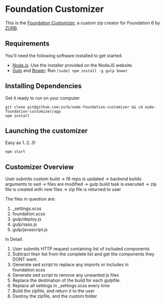 # Foundation Customizer

This is the [Foundation Customizer](http://foundation.zurb.com/develop/download.html), a custom zip creator for Foundation 6 by [ZURB](http://zurb.com).

## Requirements

You'll need the following software installed to get started.

  * [Node.js](http://nodejs.org): Use the installer provided on the NodeJS website.
  * [Gulp](http://gulpjs.com/) and [Bower](http://bower.io): Run `[sudo] npm install -g gulp bower`

## Installing Dependencies

Get it ready to run on your computer
```
git clone git@github.com:zurb/node-foundation-customizer && cd node-foundation-customizer/app
npm install
```

## Launching the customizer

Easy as 1..2..3!
```
npm start
```


## Customizer Overview

User submits custom build -> f6 repo is updated -> backend builds arguments to sed -> files are modified -> gulp build task is executed -> zip file is created with new files -> zip file is returned to user

The files in question are:

1. _settings.scss
2. foundation.scss
3. gulp/deploy.js
4. gulp/sass.js
5. gulp/javascript.js


In Detail:

1. User submits HTTP request containing list of included components
2. Subtract their list from the complete list and get the components they DONT want.
3. Generate sed script to replace any imports or includes in foundation.scss
4. Generate sed script to remove any unwanted js files
5. Replace the destination of the build for each gulpfile.
6. Replace all settings in _settings.scss every time
7. Build the zipfile, and return it to the user
8. Destroy the zipfile, and the custom folder

